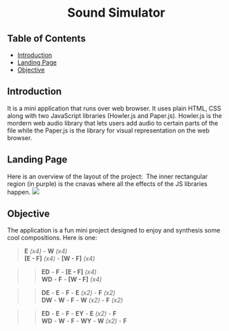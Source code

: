<div align="center">

# Sound Simulator

</div>


## Table of Contents
- [Introduction](#Introduction)
- [Landing Page](#Landing-Page)
- [Objective](#Objective)


## Introduction
It is a mini application that runs over web browser. It uses plain HTML, CSS along with two JavaScript libraries (Howler.js and Paper.js). Howler.js is the mordern web audio
library that lets users add audio to certain parts of the file while the Paper.js is the library for visual representation on the web browser.


## Landing Page
Here is an overview of the layout of the project:
<img src="">
The inner rectangular region (in purple) is the cnavas where all the effects of the JS libraries happen.
<img src="https://github.com/gauravbisht005/Sound-Simulator/blob/master/assets/Canvas.jpg">


## Objective
The application is a fun mini project designed to enjoy and synthesis some cool compositions. Here is one:<br>
> **E** *(x4)* - **W** *(x4)* <br>
> **[E - F]** *(x4)* - **[W - F]** *(x4)* <br>

>> **ED** - **F** - **[E - F]** *(x4)* <br>
>> **WD** - **F** - **[W - F]** *(x4)* <br>

>> **DE** - **E** - **F** - **E** *(x2)* - **F** *(x2)* <br>
>> **DW** - **W** - **F** - **W** *(x2)* - **F** *(x2)* <br>

>> **ED** - **E** - **F** - **EY** - **E** *(x2)* - **F** <br>
>> **WD** - **W** - **F** - **WY** - **W** *(x2)* - **F** <br>
